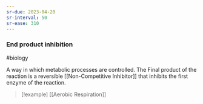 ```yaml
---
sr-due: 2023-04-20
sr-interval: 50
sr-ease: 310
---
```

### End product inhibition
#biology 

A way in which metabolic processes are controlled.
The Final product of the reaction is a reversible [[Non-Competitive Inhibitor]] that inhibits the first enzyme of the reaction.

> [!example]
> [[Aerobic Respiration]]

